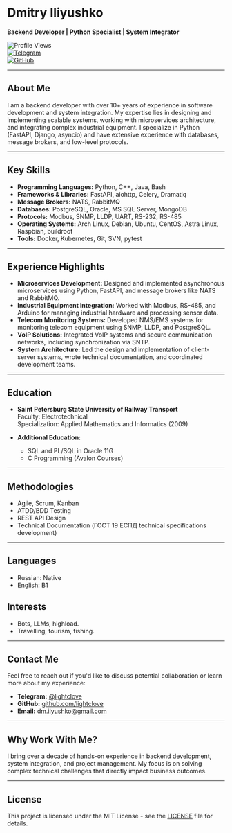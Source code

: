 # Dmitry Iliyushko  
**Backend Developer | Python Specialist | System Integrator**

![Profile Views](https://komarev.com/ghpvc/?username=lightclove&color=blue)  
[![Telegram](https://img.shields.io/badge/Telegram-@lightclove-blue)](https://t.me/lightclove)  
[![GitHub](https://img.shields.io/badge/GitHub-lightclove-green)](https://github.com/lightclove)

---

## **About Me**
I am a backend developer with over 10+ years of experience in software development and system integration. My expertise lies in designing and implementing scalable systems, working with microservices architecture, and integrating complex industrial equipment. I specialize in Python (FastAPI, Django, asyncio) and have extensive experience with databases, message brokers, and low-level protocols.

---

## **Key Skills**
- **Programming Languages:** Python, C++, Java, Bash  
- **Frameworks & Libraries:** FastAPI, aiohttp, Celery, Dramatiq  
- **Message Brokers:** NATS, RabbitMQ  
- **Databases:** PostgreSQL, Oracle, MS SQL Server, MongoDB  
- **Protocols:** Modbus, SNMP, LLDP, UART, RS-232, RS-485  
- **Operating Systems:** Arch Linux, Debian, Ubuntu, CentOS, Astra Linux, Raspbian, buildroot 
- **Tools:** Docker, Kubernetes, Git, SVN, pytest  

---

## **Experience Highlights**
- **Microservices Development:** Designed and implemented asynchronous microservices using Python, FastAPI, and message brokers like NATS and RabbitMQ.  
- **Industrial Equipment Integration:** Worked with Modbus, RS-485, and Arduino for managing industrial hardware and processing sensor data.  
- **Telecom Monitoring Systems:** Developed NMS/EMS systems for monitoring telecom equipment using SNMP, LLDP, and PostgreSQL.  
- **VoIP Solutions:** Integrated VoIP systems and secure communication networks, including synchronization via SNTP.  
- **System Architecture:** Led the design and implementation of client-server systems, wrote technical documentation, and coordinated development teams.  

---

## **Education**
- **Saint Petersburg State University of Railway Transport**  
  Faculty: Electrotechnical  
  Specialization: Applied Mathematics and Informatics (2009)  

- **Additional Education:**  
  - SQL and PL/SQL in Oracle 11G  
  - C Programming (Avalon Courses)  

---

## **Methodologies**
- Agile, Scrum, Kanban  
- ATDD/BDD Testing  
- REST API Design  
- Technical Documentation (ГОСТ 19 ЕСПД technical specifications development)  

---

## **Languages**
- Russian: Native  
- English: B1    


## **Interests**
- Bots, LLMs, highload. 
- Travelling, tourism, fishing.
---

## **Contact Me**
Feel free to reach out if you'd like to discuss potential collaboration or learn more about my experience:  
- **Telegram:** [@lightclove](https://t.me/lightclove)  
- **GitHub:** [github.com/lightclove](https://github.com/lightclove)  
- **Email:** dm.ilyushko@gmail.com 

---

## **Why Work With Me?**
I bring over a decade of hands-on experience in backend development, system integration, and project management. My focus is on solving complex technical challenges that directly impact business outcomes. 

---

## **License**
This project is licensed under the MIT License - see the [LICENSE](LICENSE) file for details.
